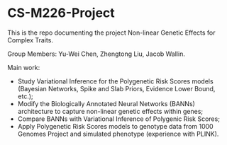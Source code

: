 # CS-M226-Project

This is the repo documenting the project Non-linear Genetic Effects for Complex Traits.

Group Members: Yu-Wei Chen, Zhengtong Liu, Jacob Wallin.

Main work:
* Study Variational Inference for the Polygenetic Risk Scores models (Bayesian Networks, Spike and Slab Priors, Evidence Lower Bound, etc.);
* Modify the Biologically Annotated Neural Networks (BANNs) architecture to capture non-linear genetic effects within genes;
* Compare BANNs with Variational Inference of Polygenic Risk Scores;
* Apply Polygenetic Risk Scores models to genotype data from 1000 Genomes Project and simulated phenotype (experience with PLINK).
